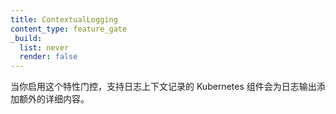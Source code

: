 ```yaml
---
title: ContextualLogging
content_type: feature_gate
_build:
  list: never
  render: false
---
```

<!--
When you enable this feature gate, Kubernetes components that support
 contextual logging add extra detail to log output.
-->
当你启用这个特性门控，支持日志上下文记录的 Kubernetes
组件会为日志输出添加额外的详细内容。
